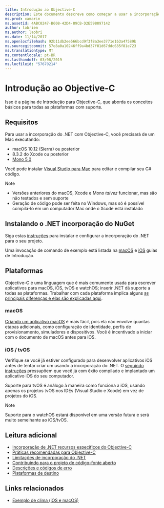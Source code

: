```yaml
---
title: Introdução ao Objective-C
description: Este documento descreve como começar a usar a incorporação do .NET com Objective-C. Ele aborda os requisitos, instalando a incorporação do .NET do NuGet e plataformas com suporte.
ms.prod: xamarin
ms.assetid: 4ABC0247-B608-42D4-89CB-D2E598097142
author: lobrien
ms.author: laobri
ms.date: 11/14/2017
ms.openlocfilehash: 92b11db2ee566bcd9f3f8a3ee3771e163a47589b
ms.sourcegitcommit: 57e8a0a10246ff9a4bd37f01d67ddc635f81e723
ms.translationtype: MT
ms.contentlocale: pt-BR
ms.lasthandoff: 03/08/2019
ms.locfileid: "57670214"
---
```

# <a name="getting-started-with-objective-c"></a>Introdução ao Objective-C

Isso é a página de Introdução para Objective-C, que aborda os conceitos básicos para todas as plataformas com suporte.

## <a name="requirements"></a>Requisitos

Para usar a incorporação do .NET com Objective-C, você precisará de um Mac executando:

* macOS 10.12 (Sierra) ou posterior
* 8.3.2 do Xcode ou posterior
* [Mono 5.0](https://www.mono-project.com/download/)

Você pode instalar [Visual Studio para Mac](https://visualstudio.microsoft.com/vs/mac/) para editar e compilar seu C# código.

> [!NOTE]
> * Versões anteriores do macOS, Xcode e Mono _talvez_ funcionar, mas são não testados e sem suporte
> * Geração de código pode ser feita no Windows, mas só é possível compilá-lo em um computador Mac onde o Xcode está instalado

## <a name="installing-net-embedding-from-nuget"></a>Instalando o .NET incorporação do NuGet

Siga estas [instruções](~/tools/dotnet-embedding/get-started/install/install.md) para instalar e configurar a incorporação do .NET para o seu projeto.

Uma invocação de comando de exemplo está listada na [macOS](~/tools/dotnet-embedding/get-started/objective-c/macos.md) e [iOS](~/tools/dotnet-embedding/get-started/objective-c/ios.md) guias de Introdução.

## <a name="platforms"></a>Plataformas

Objective-C é uma linguagem que é mais comumente usada para escrever aplicativos para macOS, iOS, tvOS e watchOS; inserir .NET dá suporte a todas as plataformas. Trabalhar com cada plataforma implica alguns [as principais diferenças e elas são explicadas aqui](~/tools/dotnet-embedding/objective-c/platforms.md).

### <a name="macos"></a>macOS

[Criando um aplicativo macOS](~/tools/dotnet-embedding/get-started/objective-c/macos.md) é mais fácil, pois ela não envolve quantas etapas adicionais, como configuração de identidade, perfis de provisionamento, simuladores e dispositivos. Você é incentivado a iniciar com o documento de macOS antes para iOS.

### <a name="ios--tvos"></a>iOS / tvOS

Verifique se você já estiver configurado para desenvolver aplicativos iOS antes de tentar criar um usando a incorporação do .NET. O [seguindo instruções](~/tools/dotnet-embedding/get-started/objective-c/ios.md) pressupõem que você já com êxito compilado e implantado um aplicativo iOS do seu computador.

Suporte para tvOS é análogo à maneira como funciona a iOS, usando apenas os projetos tvOS nos IDEs (Visual Studio e Xcode) em vez de projetos do iOS.

> [!NOTE]
> Suporte para o watchOS estará disponível em uma versão futura e será muito semelhante ao iOS/tvOS.

## <a name="further-reading"></a>Leitura adicional

* [Incorporação de .NET recursos específicos do Objective-C](~/tools/dotnet-embedding/objective-c/index.md)
* [Práticas recomendadas para Objective-C](~/tools/dotnet-embedding/objective-c/best-practices.md)
* [Limitações de incorporação do .NET](~/tools/dotnet-embedding/limitations.md)
* [Contribuindo para o projeto de código-fonte aberto](https://github.com/mono/Embeddinator-4000/blob/master/Contributing.md)
* [Descrições e códigos de erro](~/tools/dotnet-embedding/errors.md)
* [Plataformas de destino](~/tools/dotnet-embedding/objective-c/platforms.md)

## <a name="related-links"></a>Links relacionados

- [Exemplo de clima (iOS e macOS)](https://github.com/jamesmontemagno/embeddinator-weather)
